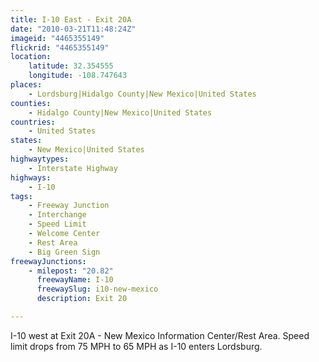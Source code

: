 ```yaml
---
title: I-10 East - Exit 20A
date: "2010-03-21T11:48:24Z"
imageid: "4465355149"
flickrid: "4465355149"
location:
    latitude: 32.354555
    longitude: -108.747643
places:
    - Lordsburg|Hidalgo County|New Mexico|United States
counties:
    - Hidalgo County|New Mexico|United States
countries:
    - United States
states:
    - New Mexico|United States
highwaytypes:
    - Interstate Highway
highways:
    - I-10
tags:
    - Freeway Junction
    - Interchange
    - Speed Limit
    - Welcome Center
    - Rest Area
    - Big Green Sign
freewayJunctions:
    - milepost: "20.82"
      freewayName: I-10
      freewaySlug: i10-new-mexico
      description: Exit 20

---
```

I-10 west at Exit 20A - New Mexico Information Center/Rest Area.  Speed limit drops from 75 MPH to 65 MPH as I-10 enters Lordsburg.